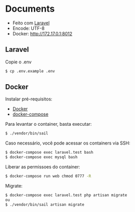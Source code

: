# Documents

* Feito com [Laravel](http://laravel.com)
* Encode: UTF-8
* Docker: http://172.17.0.1:8012

## Laravel

Copie o .env

```sh
$ cp .env.example .env
```

## Docker

Instalar pré-requisitos:
* [Docker](https://docs.docker.com/engine/installation/linux/ubuntulinux/)
* [docker-compose](https://docs.docker.com/compose/install/)

Para levantar o container, basta executar:
```sh
$ ./vendor/bin/sail
```

Caso necessário, você pode acessar os containers via SSH:
```sh
$ docker-compose exec laravel.test bash
$ docker-compose exec mysql bash
```
Liberar as permissoes do container:
```sh
$ docker-compose run web chmod 0777 -R
```

Migrate:

```sh
$ docker-compose exec laravel.test php artisan migrate
ou
$ ./vendor/bin/sail artisan migrate
```